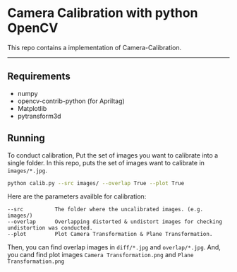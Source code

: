 # Camera Calibration with python OpenCV

<!-- TOC -->


This repo contains a implementation of Camera-Calibration.
***
## Requirements

- numpy
- opencv-contrib-python (for Apriltag)
- Matplotlib
- pytransform3d


## Running
To conduct calibration, Put the set of images you want to calibrate into a single folder.
In this repo, puts the set of images want to calibrate in `images/*.jpg`.

```bash
python calib.py --src images/ --overlap True --plot True
```

Here are the parameters availble for calibration:
```
--src          The folder where the uncalibrated images. (e.g. images/)
--overlap      Overlapping distorted & undistort images for checking undistortion was conducted.
--plot         Plot Camera Transformation & Plane Transformation.
```


Then, you can find overlap images in `diff/*.jpg` and `overlap/*.jpg`.
And, you cand find plot images `Camera Transformation.png` and `Plane Transformation.png`
